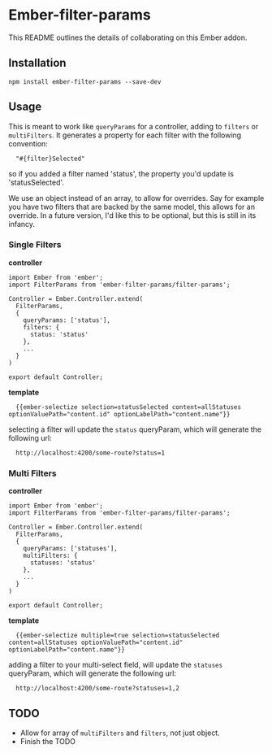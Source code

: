 # Ember-filter-params

This README outlines the details of collaborating on this Ember addon.

## Installation

`npm install ember-filter-params --save-dev`

## Usage

This is meant to work like `queryParams` for a controller, adding to `filters` or
 `multiFilters`. It generates a property for each filter with the following convention:

```
  "#{filter}Selected"
```

so if you added a filter named 'status', the property you'd update is 'statusSelected'.

We use an object instead of an array, to allow for overrides. Say for example you have 
 two filters that are backed by the same model, this allows for an override. In a future version,
 I'd like this to be optional, but this is still in its infancy.

### Single Filters

**controller**
```
import Ember from 'ember';
import FilterParams from 'ember-filter-params/filter-params';

Controller = Ember.Controller.extend(
  FilterParams,
  {
    queryParams: ['status'],
    filters: {
      status: 'status'
    },
    ...
  }
)

export default Controller;
```

**template**
```
  {{ember-selectize selection=statusSelected content=allStatuses optionValuePath="content.id" optionLabelPath="content.name"}}
```

selecting a filter will update the `status` queryParam, which will generate the following url:

```
  http://localhost:4200/some-route?status=1
```


### Multi Filters

**controller**
```
import Ember from 'ember';
import FilterParams from 'ember-filter-params/filter-params';

Controller = Ember.Controller.extend(
  FilterParams,
  {
    queryParams: ['statuses'],
    multiFilters: {
      statuses: 'status'
    },
    ...
  }
)

export default Controller;
```

**template**
```
  {{ember-selectize multiple=true selection=statusSelected content=allStatuses optionValuePath="content.id" optionLabelPath="content.name"}}
```

adding a filter to your multi-select field, will update the `statuses` queryParam, which will generate the following url:

```
  http://localhost:4200/some-route?statuses=1,2
```

## TODO

* Allow for array of `multiFilters` and `filters`, not just object.
* Finish the TODO 
